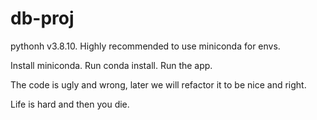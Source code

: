 # db-proj

pythonh v3.8.10.
Highly recommended to use miniconda for envs.

Install miniconda.
Run conda install.
Run the app.

The code is ugly and wrong, later we will refactor it to be nice and right.

Life is hard and then you die.
